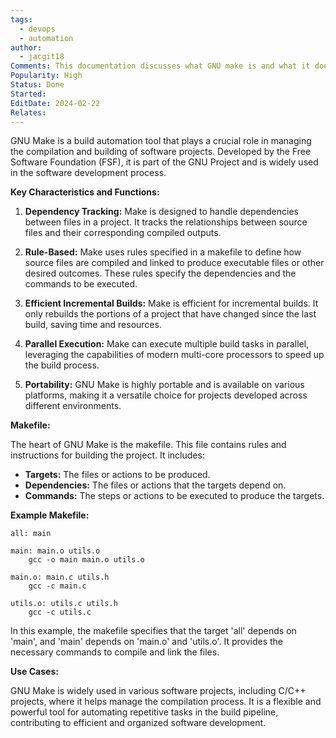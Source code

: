 ```yaml
---
tags:
  - devops
  - automation
author:
  - jacgit18
Comments: This documentation discusses what GNU make is and what it does.
Popularity: High
Status: Done
Started: 
EditDate: 2024-02-22
Relates:
---
```

GNU Make is a build automation tool that plays a crucial role in managing the compilation and building of software projects. Developed by the Free Software Foundation (FSF), it is part of the GNU Project and is widely used in the software development process.

**Key Characteristics and Functions:**

1. **Dependency Tracking:** Make is designed to handle dependencies between files in a project. It tracks the relationships between source files and their corresponding compiled outputs.

2. **Rule-Based:** Make uses rules specified in a makefile to define how source files are compiled and linked to produce executable files or other desired outcomes. These rules specify the dependencies and the commands to be executed.

3. **Efficient Incremental Builds:** Make is efficient for incremental builds. It only rebuilds the portions of a project that have changed since the last build, saving time and resources.

4. **Parallel Execution:** Make can execute multiple build tasks in parallel, leveraging the capabilities of modern multi-core processors to speed up the build process.

5. **Portability:** GNU Make is highly portable and is available on various platforms, making it a versatile choice for projects developed across different environments.

**Makefile:**

The heart of GNU Make is the makefile. This file contains rules and instructions for building the project. It includes:

- **Targets:** The files or actions to be produced.
- **Dependencies:** The files or actions that the targets depend on.
- **Commands:** The steps or actions to be executed to produce the targets.

**Example Makefile:**

```make
all: main

main: main.o utils.o
    gcc -o main main.o utils.o

main.o: main.c utils.h
    gcc -c main.c

utils.o: utils.c utils.h
    gcc -c utils.c
```

In this example, the makefile specifies that the target 'all' depends on 'main', and 'main' depends on 'main.o' and 'utils.o'. It provides the necessary commands to compile and link the files.

**Use Cases:**

GNU Make is widely used in various software projects, including C/C++ projects, where it helps manage the compilation process. It is a flexible and powerful tool for automating repetitive tasks in the build pipeline, contributing to efficient and organized software development.